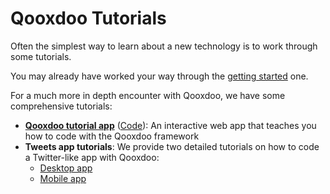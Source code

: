 # Qooxdoo Tutorials

Often the simplest way to learn about a new technology is to work through some
tutorials.

You may already have worked your way through the
[getting started](?id=getting-started) one.

For a much more in depth encounter with Qooxdoo, we have some comprehensive
tutorials:

- [**Qooxdoo tutorial app**](http://www.qooxdoo.org/qxl.tutorial)
  ([Code](https://github.com/qooxdoo/qxl.tutorial)): An interactive web app that teaches you how 
  to code with the Qooxdoo framework
- **Tweets app tutorials**: We provide two detailed tutorials on how to code a Twitter-like app with 
  Qooxdoo:
  - [Desktop app](https://qooxdoo.org/documentation/#/tutorial/twitter/)
  - [Mobile app](https://qooxdoo.org/documentation/#/mobile/tutorial) 
